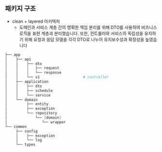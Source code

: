 ## 패키지 구조
* clean + layered 아키텍처
  * 도메인과 서비스 계층 간의 명확한 책임 분리를 위해 DTO를 사용하여 비즈니스 로직을 표현 계층과 분리했습니다. 또한, 컨트롤러와 서비스의 독립성을 유지하기 위해 요청과 응답 모델을 각각 DTO로 나누어 유지보수성과 확장성을 높였습니다


```powershell
├── app
│    ├── api
│    │    ├── dto
│    │    │   ├── request
│    │    │   └── response
│    │    └── v1 					# controller
│    ├── application
│    │    ├── dto
│    │    ├── schedule
│    │    └── service 
│    └── domain
│         ├── entity
│         ├── exception
│         └── repository
│             └── [domain]
│                └── wrapper
└── common
     ├── config
     │    ├── exception
     │    └── log
     └── types
```

